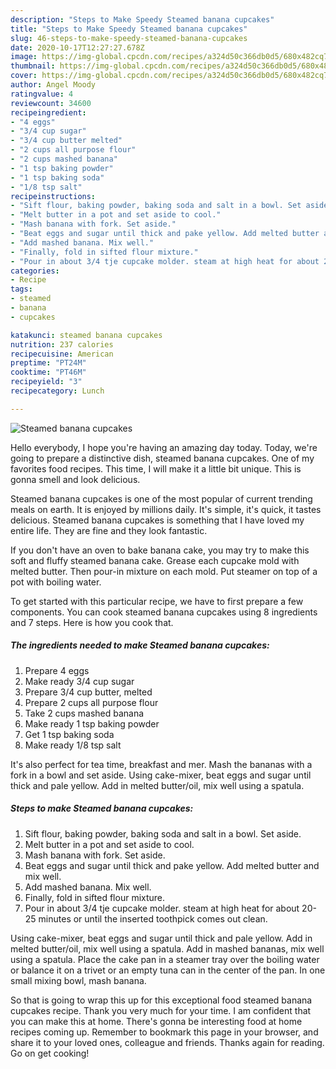 ```yaml
---
description: "Steps to Make Speedy Steamed banana cupcakes"
title: "Steps to Make Speedy Steamed banana cupcakes"
slug: 46-steps-to-make-speedy-steamed-banana-cupcakes
date: 2020-10-17T12:27:27.678Z
image: https://img-global.cpcdn.com/recipes/a324d50c366db0d5/680x482cq70/steamed-banana-cupcakes-recipe-main-photo.jpg
thumbnail: https://img-global.cpcdn.com/recipes/a324d50c366db0d5/680x482cq70/steamed-banana-cupcakes-recipe-main-photo.jpg
cover: https://img-global.cpcdn.com/recipes/a324d50c366db0d5/680x482cq70/steamed-banana-cupcakes-recipe-main-photo.jpg
author: Angel Moody
ratingvalue: 4
reviewcount: 34600
recipeingredient:
- "4 eggs"
- "3/4 cup sugar"
- "3/4 cup butter melted"
- "2 cups all purpose flour"
- "2 cups mashed banana"
- "1 tsp baking powder"
- "1 tsp baking soda"
- "1/8 tsp salt"
recipeinstructions:
- "Sift flour, baking powder, baking soda and salt in a bowl. Set aside."
- "Melt butter in a pot and set aside to cool."
- "Mash banana with fork. Set aside."
- "Beat eggs and sugar until thick and pake yellow. Add melted butter and mix well."
- "Add mashed banana. Mix well."
- "Finally, fold in sifted flour mixture."
- "Pour in about 3/4 tje cupcake molder. steam at high heat for about 20-25 minutes or until the inserted toothpick comes out clean."
categories:
- Recipe
tags:
- steamed
- banana
- cupcakes

katakunci: steamed banana cupcakes 
nutrition: 237 calories
recipecuisine: American
preptime: "PT24M"
cooktime: "PT46M"
recipeyield: "3"
recipecategory: Lunch

---
```



![Steamed banana cupcakes](https://img-global.cpcdn.com/recipes/a324d50c366db0d5/680x482cq70/steamed-banana-cupcakes-recipe-main-photo.jpg)

Hello everybody, I hope you're having an amazing day today. Today, we're going to prepare a distinctive dish, steamed banana cupcakes. One of my favorites food recipes. This time, I will make it a little bit unique. This is gonna smell and look delicious.

Steamed banana cupcakes is one of the most popular of current trending meals on earth. It is enjoyed by millions daily. It's simple, it's quick, it tastes delicious. Steamed banana cupcakes is something that I have loved my entire life. They are fine and they look fantastic.

If you don&#39;t have an oven to bake banana cake, you may try to make this soft and fluffy steamed banana cake. Grease each cupcake mold with melted butter. Then pour-in mixture on each mold. Put steamer on top of a pot with boiling water.


To get started with this particular recipe, we have to first prepare a few components. You can cook steamed banana cupcakes using 8 ingredients and 7 steps. Here is how you cook that.

<!--inarticleads1-->

##### The ingredients needed to make Steamed banana cupcakes:

1. Prepare 4 eggs
1. Make ready 3/4 cup sugar
1. Prepare 3/4 cup butter, melted
1. Prepare 2 cups all purpose flour
1. Take 2 cups mashed banana
1. Make ready 1 tsp baking powder
1. Get 1 tsp baking soda
1. Make ready 1/8 tsp salt


It&#39;s also perfect for tea time, breakfast and mer. Mash the bananas with a fork in a bowl and set aside. Using cake-mixer, beat eggs and sugar until thick and pale yellow. Add in melted butter/oil, mix well using a spatula. 

<!--inarticleads2-->

##### Steps to make Steamed banana cupcakes:

1. Sift flour, baking powder, baking soda and salt in a bowl. Set aside.
1. Melt butter in a pot and set aside to cool.
1. Mash banana with fork. Set aside.
1. Beat eggs and sugar until thick and pake yellow. Add melted butter and mix well.
1. Add mashed banana. Mix well.
1. Finally, fold in sifted flour mixture.
1. Pour in about 3/4 tje cupcake molder. steam at high heat for about 20-25 minutes or until the inserted toothpick comes out clean.


Using cake-mixer, beat eggs and sugar until thick and pale yellow. Add in melted butter/oil, mix well using a spatula. Add in mashed bananas, mix well using a spatula. Place the cake pan in a steamer tray over the boiling water or balance it on a trivet or an empty tuna can in the center of the pan. In one small mixing bowl, mash banana. 

So that is going to wrap this up for this exceptional food steamed banana cupcakes recipe. Thank you very much for your time. I am confident that you can make this at home. There's gonna be interesting food at home recipes coming up. Remember to bookmark this page in your browser, and share it to your loved ones, colleague and friends. Thanks again for reading. Go on get cooking!
